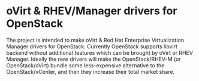 # oVirt &amp; RHEV/Manager drivers for OpenStack
The project is intended to make oVirt &amp; Red Hat Enterprise Virtualization Manager drivers for OpenStack. Currently OpenStack supports libvirt backend without additional features which can be brought by oVirt or RHEV Manager. Ideally the new drivers will make the OpenStack/RHEV-M (or OpenStack/oVirt) bundle some less-expensive alternative to the OpenStack/vCenter, and then they increase their total market share.
